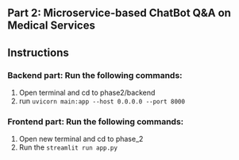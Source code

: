 ## Part 2: Microservice-based ChatBot Q&A on Medical Services

## Instructions

### Backend part: Run the following commands:
1. Open terminal and cd to phase2/backend
2. run `uvicorn main:app --host 0.0.0.0 --port 8000`

### Frontend part: Run the following commands:
1. Open new terminal and cd to phase_2 
2. Run the `streamlit run app.py`
